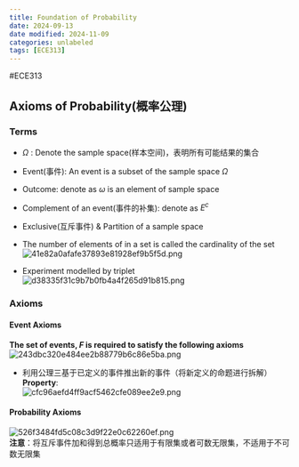 ```yaml
---
title: Foundation of Probability
date: 2024-09-13
date modified: 2024-11-09
categories: unlabeled
tags: [ECE313]
---
```

#ECE313

## Axioms of Probability(概率公理)

### Terms

- $\Omega$ : Denote the sample space(样本空间)，表明所有可能结果的集合
- Event(事件): An event is a subset of the sample space $\Omega$
- Outcome: denote as $\omega$ is an element of sample space
- Complement of an event(事件的补集): denote as $E^{c}$
- Exclusive(互斥事件) & Partition of a sample space
- The number of elements of in a set is called the cardinality of the set  
![41e82a0afafe37893e81928ef9b5f5d.png](https://s2.loli.net/2024/09/13/UyW615vwAxkNeOa.png)

- Experiment modelled by triplet  
![d38335f31c9b7b0fb4a4f265d91b815.png](https://s2.loli.net/2024/09/13/YWIN8Xb31a7je2V.png)

### Axioms

#### Event Axioms

**The set of events, $F$ is required to satisfy the following axioms**  
![243dbc320e484ee2b88779b6c86e5ba.png](https://s2.loli.net/2024/09/13/XlK6Wx8URaq5BHM.png)

- 利用公理三基于已定义的事件推出新的事件（将新定义的命题进行拆解）  
**Property**:  
![cfc96aefd4ff9acf5462cfe089ee2e9.png](https://s2.loli.net/2024/09/13/DSLI9CuPTre3X7v.png)

#### Probability Axioms

![526f3484fd5c08c3d9f22e0c62260ef.png](https://s2.loli.net/2024/09/13/DYWfwXRJQi7Sdhm.png)  
**注意**：将互斥事件加和得到总概率只适用于有限集或者可数无限集，不适用于不可数无限集